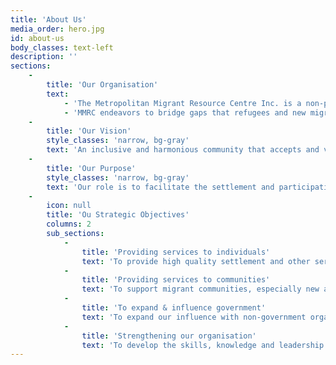 ```yaml
---
title: 'About Us'
media_order: hero.jpg
id: about-us
body_classes: text-left
description: ''
sections:
    -
        title: 'Our Organisation'
        text:
            - 'The Metropolitan Migrant Resource Centre Inc. is a non-profit community organisation based in Mirrabooka which provides services across the metropolitan area. We receive funding from a range of state and commonwealth government agencies and our management committee is drawn from Centre members and the CaLD communities who we serve.'
            - 'MMRC endeavors to bridge gaps that refugees and new migrants encounter during their settlement in Australia.  With a dedicated team, from a variety of ethnic backgrounds, we support our clients as they face a variety of settlement challenges and work with them to create a sense of community and acceptance.'
    -
        title: 'Our Vision'
        style_classes: 'narrow, bg-gray'
        text: 'An inclusive and harmonious community that accepts and values migrants and their contributions, and in which migrants are active participants in Australian community life.'
    -
        title: 'Our Purpose'
        style_classes: 'narrow, bg-gray'
        text: 'Our role is to facilitate the settlement and participation of migrants, especially refugees, and their communities in the Perth metropolitan area.'
    -
        icon: null
        title: 'Ou Strategic Objectives'
        columns: 2
        sub_sections:
            -
                title: 'Providing services to individuals'
                text: 'To provide high quality settlement and other services to migrants, particularly refugees and humanitarian entrants, and to develop new services based on their needs.'
            -
                title: 'Providing services to communities'
                text: 'To support migrant communities, especially new and emerging communities, to develop their skills, knowledge, independence and capacity.'
            -
                title: 'To expand & influence government'
                text: 'To expand our influence with non-government organisations, government, industry and the community to promote more responsive, inclusive and appropriate mainstream services.'
            -
                title: 'Strengthening our organisation'
                text: 'To develop the skills, knowledge and leadership within our organisation to imprive the financial sustainability, quality and responsiveness of our services.'
---
```



